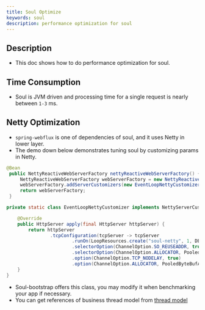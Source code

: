 ```yaml
---
title: Soul Optimize
keywords: soul
description: performance optimization for soul
---
```


## Description

* This doc shows how to do performance optimization for soul.

## Time Consumption

* Soul is JVM driven and processing time for a single request is nearly between `1-3` ms.

## Netty Optimization

* `spring-webflux` is one of dependencies of soul, and it uses Netty in lower layer.
* The demo down below demonstrates tuning soul by customizing params in Netty.

```java
@Bean
 public NettyReactiveWebServerFactory nettyReactiveWebServerFactory() {
     NettyReactiveWebServerFactory webServerFactory = new NettyReactiveWebServerFactory();
     webServerFactory.addServerCustomizers(new EventLoopNettyCustomizer());
     return webServerFactory;
 }

private static class EventLoopNettyCustomizer implements NettyServerCustomizer {

    @Override
    public HttpServer apply(final HttpServer httpServer) {
        return httpServer
                .tcpConfiguration(tcpServer -> tcpServer
                        .runOn(LoopResources.create("soul-netty", 1, DEFAULT_IO_WORKER_COUNT, true), false)
                        .selectorOption(ChannelOption.SO_REUSEADDR, true)
                        .selectorOption(ChannelOption.ALLOCATOR, PooledByteBufAllocator.DEFAULT)
                        .option(ChannelOption.TCP_NODELAY, true)
                        .option(ChannelOption.ALLOCATOR, PooledByteBufAllocator.DEFAULT));
    }
}
```

* Soul-bootstrap offers this class, you may modify it when benchmarking your app if necessary.
* You can get references of business thread model from [thread model](../thread)
